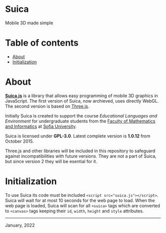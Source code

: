 # Suica
Mobile 3D made simple

# Table of contents

- [About](#about)
- [Initialization](#initialization)


# About
[**Suica.js**](https://github.com/boytchev/suica) is a library that allows easy programming
of mobile 3D graphics in JavaScript. The first version of Suica, now archieved, uses directly
WebGL. The second version is based on [Three.js](https://threejs.org). 

Initially Suica is created to support the course *Educational Languages and Environment* for
undergraduate students from the [Faculty of Mathematics and Informatics](https://www.fmi.uni-sofia.bg/en)
at [Sofia University](https://www.uni-sofia.bg/index.php/eng).


Suica is licensed under **GPL-3.0**. Latest complete version is **1.0.12** from October 2015.

Three.js and other libraries will be included in this repository to safeguard against incompatibilities
with future versions. They are not a part of Suica, but since version 2 they will be esential for it.

# Initialization

To use Suica its code must be included `<script src="suica.js"></script>`. Suica will wait for at most 10 seconds for the web page to load. When the web page is loaded, Suica will scan for all `<suica>` tags which are converted to `<canvas>` tags keeping their `id`, `width`, `height` and `style` attributes.

---

January, 2022